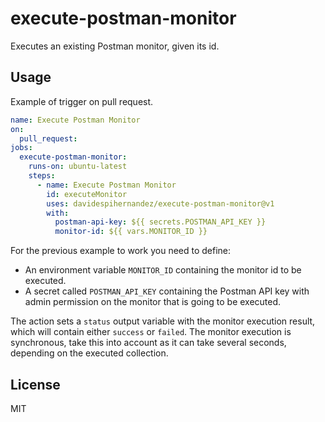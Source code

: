 # execute-postman-monitor

Executes an existing Postman monitor, given its id.


## Usage
Example of trigger on pull request.

```yaml
name: Execute Postman Monitor
on:
  pull_request:
jobs:
  execute-postman-monitor:
    runs-on: ubuntu-latest
    steps:
      - name: Execute Postman Monitor
        id: executeMonitor
        uses: davidespihernandez/execute-postman-monitor@v1
        with:
          postman-api-key: ${{ secrets.POSTMAN_API_KEY }}
          monitor-id: ${{ vars.MONITOR_ID }}
```

For the previous example to work you need to define:
- An environment variable `MONITOR_ID` containing the monitor id to be executed.
- A secret called `POSTMAN_API_KEY` containing the Postman API key with admin permission on the monitor that is going to be executed.

The action sets a `status` output variable with the monitor execution result, which will contain either `success` or `failed`.
The monitor execution is synchronous, take this into account as it can take several seconds, depending on the executed collection.

## License

MIT

